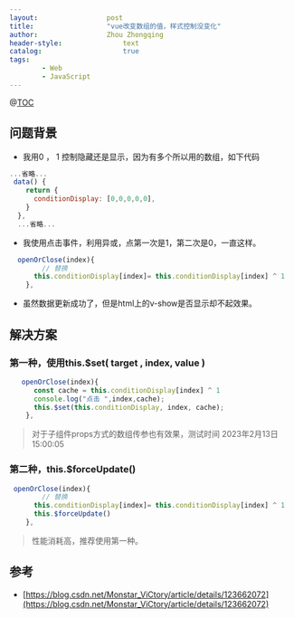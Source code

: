 ```yaml
---
layout:					post
title:					"vue改变数组的值，样式控制没变化"
author:					Zhou Zhongqing
header-style:				text
catalog:					true
tags:
		- Web
		- JavaScript
---
```

@[TOC](目录)
## 问题背景
- 我用0 ， 1 控制隐藏还是显示，因为有多个所以用的数组，如下代码

```js
...省略...
 data() {
    return {
      conditionDisplay: [0,0,0,0,0],
    }
  },
  ...省略...
```
- 我使用点击事件，利用异或，点第一次是1，第二次是0，一直这样。

```js
  openOrClose(index){
  		// 替换
      this.conditionDisplay[index]= this.conditionDisplay[index] ^ 1
    },
```

- 虽然数据更新成功了，但是html上的v-show是否显示却不起效果。

## 解决方案

### 第一种，使用this.$set( target , index, value )

```js
   openOrClose(index){
      const cache = this.conditionDisplay[index] ^ 1
      console.log("点击 ",index,cache);
      this.$set(this.conditionDisplay, index, cache);
    },
```

> 对于子组件props方式的数组传参也有效果，测试时间 2023年2月13日15:00:05
### 第二种，this.$forceUpdate()

```js
 openOrClose(index){
  		// 替换
      this.conditionDisplay[index]= this.conditionDisplay[index] ^ 1
      this.$forceUpdate()
    },

```
> 性能消耗高，推荐使用第一种。


## 参考
- [https://blog.csdn.net/Monstar_ViCtory/article/details/123662072](https://blog.csdn.net/Monstar_ViCtory/article/details/123662072)